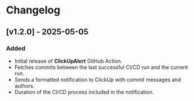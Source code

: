 # Changelog

## [v1.2.0] - 2025-05-05

### Added

- Initial release of **ClickUpAlert** GitHub Action.
- Fetches commits between the last successful CI/CD run and the current run.
- Sends a formatted notification to ClickUp with commit messages and authors.
- Duration of the CI/CD process included in the notification.
